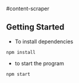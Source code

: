 #content-scraper

## Getting Started
* To install dependencies
```
npm install
```
* to start the program
```
npm start
```